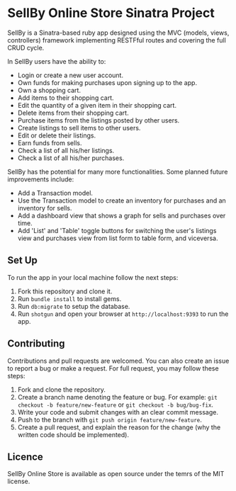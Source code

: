 # SellBy Online Store Sinatra Project
SellBy is a Sinatra-based ruby app designed using the MVC (models, views, controllers) framework implementing RESTFful routes and covering the full CRUD cycle. 

In SellBy users have the ability to:
* Login or create a new user account.
* Own funds for making purchases upon signing up to the app.
* Own a shopping cart.
* Add items to their shopping cart.
* Edit the quantity of a given item in their shopping cart.
* Delete items from their shopping cart.
* Purchase items from the listings posted by other users.
* Create listings to sell items to other users.
* Edit or delete their listings.
* Earn funds from sells.
* Check a list of all his/her listings.
* Check a list of all his/her purchases.

SellBy has the potential for many more functionalities. Some planned future improvements include:
* Add a Transaction model.
* Use the Transaction model to create an inventory for purchases and an inventory for sells.
* Add a dashboard view that shows a graph for sells and purchases over time.
* Add 'List' and 'Table' toggle buttons for switching the user's listings view and purchases view from list form to table form, and viceversa. 

## Set Up
To run the app in your local machine follow the next steps:
1. Fork this repository and clone it.
2. Run `bundle install` to install gems.
3. Run `db:migrate` to setup the database.
4. Run `shotgun` and open your browser at `http://localhost:9393` to run the app.

## Contributing
Contributions and pull requests are welcomed. You can also create an issue to report a bug or make a request. For full request, you may follow these steps:
1. Fork and clone the repository.
2. Create a branch name denoting the feature or bug. For example: `git checkout -b feature/new-feature` or `git checkout -b bug/bug-fix`.
3. Write your code and submit changes with an clear commit message.
4. Push to the branch with `git push origin feature/new-feature`. 
5. Create a pull request, and explain the reason for the change (why the written code should be implemented).

## Licence
SellBy Online Store is available as open source under the temrs of the MIT license. 